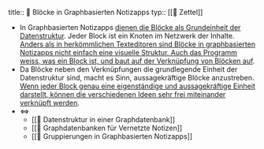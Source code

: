 title:: 📗 Blöcke in Graphbasierten Notizapps
typ:: [[📗 Zettel]]

- In Graphbasierten Notizapps [dienen die Blöcke als Grundeinheit der Datenstruktur](((615426d9-e6e6-4081-9ef9-e7142d35c768))). Jeder Block ist ein Knoten im Netzwerk der Inhalte. [Anders als in herkömmlichen Texteditoren sind Blöcke in graphbasierten Notizapps nicht einfach eine visuelle Struktur. Auch das Programm weiss, was ein Block ist, und baut auf der Verknüpfung von Blöcken auf](((61542624-c24c-4444-bb98-4c51975dcadd))).
- Da Blöcke neben den Verknüpfungen die grundlegende Einheit der Datenstruktur sind, macht es Sinn, aussagekräftige Blöcke anzustreben. [Wenn jeder Block genau eine eigenständige und aussagekräftige Einheit darstellt, können die verschiedenen Ideen sehr frei miteinander verknüpft werden](((615425d2-50ab-436e-93e9-88eb00db7f23))).
- <=>
	- [[📗 Datenstruktur in einer Graphdatenbank]]
	- [[📗 Graphdatenbanken für Vernetzte Notizen]]
	- [[📗 Gruppierungen in Graphbasierten Notizapps]]